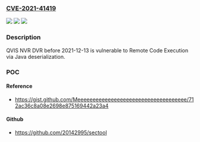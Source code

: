 ### [CVE-2021-41419](https://cve.mitre.org/cgi-bin/cvename.cgi?name=CVE-2021-41419)
![](https://img.shields.io/static/v1?label=Product&message=n%2Fa&color=blue)
![](https://img.shields.io/static/v1?label=Version&message=n%2Fa&color=blue)
![](https://img.shields.io/static/v1?label=Vulnerability&message=n%2Fa&color=brighgreen)

### Description

QVIS NVR DVR before 2021-12-13 is vulnerable to Remote Code Execution via Java deserialization.

### POC

#### Reference
- https://gist.github.com/Meeeeeeeeeeeeeeeeeeeeeeeeeeeeeeeeeeee/712ac36c8a08e2698e875169442a23a4

#### Github
- https://github.com/20142995/sectool

